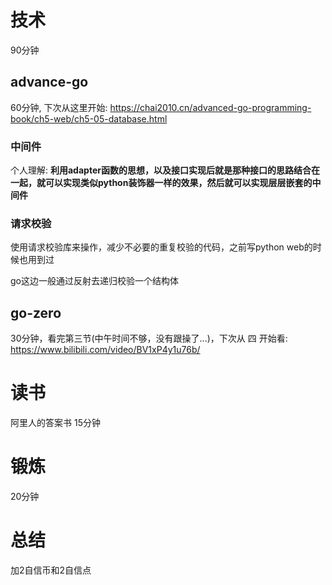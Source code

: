 # 技术
90分钟
## advance-go
60分钟, 下次从这里开始: https://chai2010.cn/advanced-go-programming-book/ch5-web/ch5-05-database.html
### 中间件
个人理解:
**利用adapter函数的思想，以及接口实现后就是那种接口的思路结合在一起，就可以实现类似python装饰器一样的效果，然后就可以实现层层嵌套的中间件**

### 请求校验
使用请求校验库来操作，减少不必要的重复校验的代码，之前写python web的时候也用到过

go这边一般通过反射去递归校验一个结构体

## go-zero
30分钟，看完第三节(中午时间不够，没有跟操了...)，下次从 四 开始看: https://www.bilibili.com/video/BV1xP4y1u76b/

# 读书
阿里人的答案书 15分钟

# 锻炼
20分钟

# 总结
加2自信币和2自信点